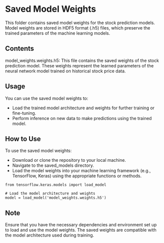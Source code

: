 # Saved Model Weights

This folder contains saved model weights for the stock prediction models. Model weights are stored in HDF5 format (.h5) files, which preserve the trained parameters of the machine learning models.

## Contents
model_weights.weights.h5: This file contains the saved weights of the stock prediction model. These weights represent the learned parameters of the neural network model trained on historical stock price data.

## Usage
You can use the saved model weights to:

- Load the trained model architecture and weights for further training or fine-tuning.
- Perform inference on new data to make predictions using the trained model.

## How to Use
To use the saved model weights:

- Download or clone the repository to your local machine.
- Navigate to the saved_models directory.
- Load the model weights into your machine learning framework (e.g., TensorFlow, Keras) using the appropriate functions or methods.

```
from tensorflow.keras.models import load_model

# Load the model architecture and weights
model = load_model('model_weights.weights.h5')
```

## Note
Ensure that you have the necessary dependencies and environment set up to load and use the model weights. The saved weights are compatible with the model architecture used during training.